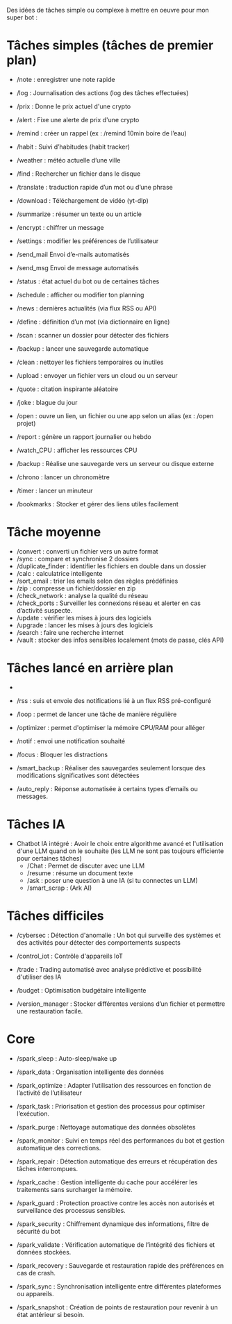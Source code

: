 Des idées de tâches simple ou complexe à mettre en oeuvre pour mon super bot :

# Tâches simples (tâches de premier plan)

- /note : enregistrer une note rapide
- /log : Journalisation des actions (log des tâches effectuées)
- /prix : Donne le prix actuel d'une crypto
- /alert : Fixe une alerte de prix d'une crypto
- /remind : créer un rappel (ex : /remind 10min boire de l’eau)
- /habit : Suivi d’habitudes (habit tracker)
- /weather : météo actuelle d’une ville
- /find : Rechercher un fichier dans le disque
- /translate : traduction rapide d’un mot ou d’une phrase
- /download : Téléchargement de vidéo (yt-dlp)
- /summarize : résumer un texte ou un article
- /encrypt : chiffrer un message
- /settings : modifier les préférences de l’utilisateur
- /send_mail Envoi d’e-mails automatisés
- /send_msg Envoi de message automatisés
- /status : état actuel du bot ou de certaines tâches
- /schedule : afficher ou modifier ton planning
- /news : dernières actualités (via flux RSS ou API)
- /define : définition d’un mot (via dictionnaire en ligne)
- /scan : scanner un dossier pour détecter des fichiers
- /backup : lancer une sauvegarde automatique
- /clean : nettoyer les fichiers temporaires ou inutiles
- /upload : envoyer un fichier vers un cloud ou un serveur
- /quote : citation inspirante aléatoire
- /joke : blague du jour

- /open : ouvre un lien, un fichier ou une app selon un alias (ex : /open projet)
- /report : génère un rapport journalier ou hebdo
- /watch_CPU : afficher les ressources CPU
- /backup : Réalise une sauvegarde vers un serveur ou disque externe
- /chrono : lancer un chronomètre
- /timer : lancer un minuteur
- /bookmarks : Stocker et gérer des liens utiles facilement


# Tâche moyenne
- /convert : converti un fichier vers un autre format
- /sync : compare et synchronise 2 dossiers
- /duplicate_finder : identifier les fichiers en double dans un dossier
- /calc : calculatrice intelligente
- /sort_email : trier les emails selon des règles prédéfinies
- /zip : compresse un fichier/dossier en zip
- /check_network : analyse la qualité du réseau
- /check_ports : Surveiller les connexions réseau et alerter en cas d’activité suspecte.
- /update : vérifier les mises à jours des logiciels
- /upgrade : lancer les mises à jours des logiciels
- /search : faire une recherche internet
- /vault : stocker des infos sensibles localement (mots de passe, clés API)

# Tâches lancé en arrière plan
- 

- /rss : suis et envoie des notifications lié à un flux RSS pré-configuré
- /loop : permet de lancer une tâche de manière régulière
- /optimizer : permet d'optimiser la mémoire CPU/RAM pour alléger
- /notif : envoi une notification souhaité
- /focus : Bloquer les distractions
- /smart_backup : Réaliser des sauvegardes seulement lorsque des modifications significatives sont détectées
- /auto_reply : Réponse automatisée à certains types d’emails ou messages.

# Tâches IA
- Chatbot IA intégré : Avoir le choix entre algorithme avancé et l'utilisation d'une LLM quand on le souhaite (les LLM ne sont pas toujours efficiente pour certaines tâches)
    - /Chat : Permet de discuter avec une LLM
    - /resume : résume un document texte
    - /ask : poser une question à une IA (si tu connectes un LLM)
    - /smart_scrap : (Ark AI)

# Tâches difficiles

- /cybersec : Détection d'anomalie : Un bot qui surveille des systèmes et des activités pour détecter des comportements suspects

- /control_iot : Contrôle d'appareils IoT

- /trade : Trading automatisé avec analyse prédictive et possibilité d'utiliser des IA

- /budget : Optimisation budgétaire intelligente

- /version_manager : Stocker différentes versions d’un fichier et permettre une restauration facile.

# Core

- /spark_sleep : Auto-sleep/wake up
- /spark_data : Organisation intelligente des données
- /spark_optimize : Adapter l’utilisation des ressources en fonction de l’activité de l’utilisateur
- /spark_task : Priorisation et gestion des processus pour optimiser l’exécution.
- /spark_purge : Nettoyage automatique des données obsolètes
- /spark_monitor : Suivi en temps réel des performances du bot et gestion automatique des corrections.
- /spark_repair : Détection automatique des erreurs et récupération des tâches interrompues.
- /spark_cache : Gestion intelligente du cache pour accélérer les traitements sans surcharger la mémoire.

- /spark_guard : Protection proactive contre les accès non autorisés et surveillance des processus sensibles.
- /spark_security : Chiffrement dynamique des informations, filtre de sécurité du bot

- /spark_validate : Vérification automatique de l’intégrité des fichiers et données stockées.
- /spark_recovery : Sauvegarde et restauration rapide des préférences en cas de crash.
- /spark_sync : Synchronisation intelligente entre différentes plateformes ou appareils.
- /spark_snapshot : Création de points de restauration pour revenir à un état antérieur si besoin.
